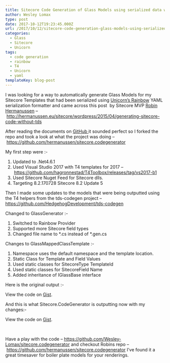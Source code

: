 ```yaml
---
title: Sitecore Code Generation of Glass Models using serialized data with Sitecore.CodeGenerator
author: Wesley Lomax
type: post
date: 2017-10-12T19:23:45.000Z
url: /2017/10/12/sitecore-code-generation-glass-models-using-serialized-data-sitecore-codegenerator/
categories:
  - Glass
  - Sitecore
  - Unicorn
tags:
  - code generation
  - rainbow
  - T4
  - Unicorn
  - yaml
templateKey: blog-post
---
```

I was looking for a way to automatically generate Glass Models for my Sitecore Templates that had been serialized using <a href="https://github.com/kamsar/Unicorn" target="_blank" rel="noopener">Unicorn&#8217;s </a>[Rainbow][1] YAML serialization formatter and came across this post  by Sitecore MVP <a href="https://twitter.com/knifecore" target="_blank" rel="noopener">Robin Hermanussen</a> &#8211; <a href="http://hermanussen.eu/sitecore/wordpress/2015/04/generating-sitecore-code-without-tds/" target="_blank" rel="noopener">http://hermanussen.eu/sitecore/wordpress/2015/04/generating-sitecore-code-without-tds</a>

After reading the documents on <a href="https://github.com/hermanussen/sitecore.codegenerator#readme" target="_blank" rel="noopener">GitHub </a>it sounded perfect so I forked the repo and took a look at what the project was doing &#8211; <a href="https://github.com/hermanussen/sitecore.codegenerator" target="_blank" rel="noopener">https://github.com/hermanussen/sitecore.codegenerator</a>

My first step were :-

  1. Updated to .Net4.6.1
  2. Used Visual Studio 2017 with T4 templates for 2017 &#8211; <a href="https://github.com/hagronnestad/T4Toolbox/releases/tag/vs2017-b1" target="_blank" rel="noopener">https://github.com/hagronnestad/T4Toolbox/releases/tag/vs2017-b1</a>
  3. Used Sitecore Nuget Feed for Sitecore dlls.
  4. Targeting 8.2.170728 Sitecore 8.2 Update 5

Then I made some updates to the models that were being outputted using the T4 helpers from the tds-codegen project &#8211;  <a href="https://github.com/HedgehogDevelopment/tds-codegen" target="_blank" rel="noopener">https://github.com/HedgehogDevelopment/tds-codegen</a>

Changed to GlassGenerator :-

  1. Switched to Rainbow Provider
  2. Supported more Sitecore field types
  3. Changed file name to \*.cs instead of \*.gen.cs

Changes to GlassMappedClassTemplate :-

  1. Namespace uses the default namespace and the template location.
  2. Static Class for Template and Field Values
  3. Used static classes for SitecoreType TemplateId
  4. Used static classes for SitecoreField Name
  5. Added inheritance of IGlassBase interface

Here is the original output :-

<div class="oembed-gist">
  <noscript>
    View the code on <a href="https://gist.github.com/Wesley-Lomax/5ccb78c6f1c61f79c356f624c495c57e">Gist</a>.
  </noscript>
</div>

And this is what Sitecore.CodeGenerator is outputting now with my changes:-

<div class="oembed-gist">
  <noscript>
    View the code on <a href="https://gist.github.com/Wesley-Lomax/d10e1fd599dfb33cd75903b263fb08e2">Gist</a>.
  </noscript>
</div>

&nbsp;

Have a play with the code &#8211; <a href="https://github.com/Wesley-Lomax/sitecore.codegenerator" target="_blank" rel="noopener">https://github.com/Wesley-Lomax/sitecore.codegenerator </a>and checkout Robins repo &#8211; <a href="https://github.com/hermanussen/sitecore.codegenerator" target="_blank" rel="noopener">https://github.com/hermanussen/sitecore.codegenerator</a> I&#8217;ve found it a great timesaver for boiler plate models for your renderings.

&nbsp;

 [1]: https://github.com/kamsar/Rainbow